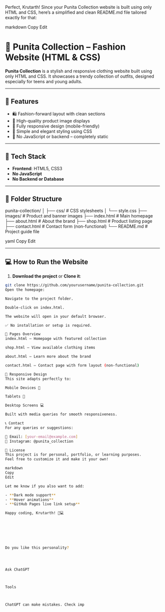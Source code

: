 Perfect, Krutarth! Since your Punita Collection website is built using only HTML and CSS, here’s a simplified and clean README.md file tailored exactly for that:

markdown
Copy
Edit
# 👗 Punita Collection – Fashion Website (HTML & CSS)

**Punita Collection** is a stylish and responsive clothing website built using only HTML and CSS. It showcases a trendy collection of outfits, designed especially for teens and young adults.

---

## 🌟 Features

- 🛍️ Fashion-forward layout with clean sections
- 📸 High-quality product image displays
- 📱 Fully responsive design (mobile-friendly)
- 🎨 Simple and elegant styling using CSS
- 🚫 No JavaScript or backend – completely static

---

## 🧾 Tech Stack

- **Frontend**: HTML5, CSS3
- **No JavaScript**
- **No Backend or Database**

---

## 📁 Folder Structure

punita-collection/
│
├── css/ # CSS stylesheets
│ └── style.css
├── images/ # Product and banner images
├── index.html # Main homepage
├── about.html # About the brand
├── shop.html # Product listing page
├── contact.html # Contact form (non-functional)
└── README.md # Project guide file

yaml
Copy
Edit

---

## 💻 How to Run the Website

1. **Download the project** or **Clone it**:

```bash
git clone https://github.com/yourusername/punita-collection.git
Open the homepage:

Navigate to the project folder.

Double-click on index.html.

The website will open in your default browser.

✅ No installation or setup is required.

👀 Pages Overview
index.html – Homepage with featured collection

shop.html – View available clothing items

about.html – Learn more about the brand

contact.html – Contact page with form layout (non-functional)

📱 Responsive Design
This site adapts perfectly to:

Mobile Devices 📱

Tablets 📲

Desktop Screens 💻

Built with media queries for smooth responsiveness.

📞 Contact
For any queries or suggestions:

📧 Email: [your-email@example.com]
📸 Instagram: @punita_collection

📝 License
This project is for personal, portfolio, or learning purposes.
Feel free to customize it and make it your own!

markdown
Copy
Edit

Let me know if you also want to add:

- **Dark mode support**
- **Hover animations**
- **GitHub Pages live link setup**

Happy coding, Krutarth! 🎨💻







Do you like this personality?




Ask ChatGPT



Tools



ChatGPT can make mistakes. Check imp
